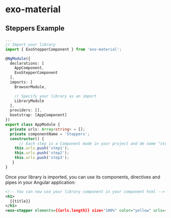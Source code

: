 # exo-material

## Steppers Example

```typescript
...
// Import your library
import { ExoStepperComponent } from 'exo-material';

@NgModule({
  declarations: [
    AppComponent,
    ExoStepperComponent
  ],
  imports: [
    BrowserModule,

    // Specify your library as an import
    LibraryModule
  ],
  providers: [],
  bootstrap: [AppComponent]
})
export class AppModule { 
  private urls: Array<string> = [];
  private componentName = 'Steppers';
  constructor() {
      // Each step is a Component made in your project and de name "step1" is a route to this component 
    this.urls.push('step1');
    this.urls.push('step2');
    this.urls.push('step3');
   }
}
```

Once your library is imported, you can use its components, directives and pipes in your Angular application:

```xml
<!-- You can now use your library component in your component html -->
<h1>
  {{title}}
</h1>
<exo-stepper elements={{urls.length}} size="100%" color="yellow" urls={{urls}}></exo-stepper>
```